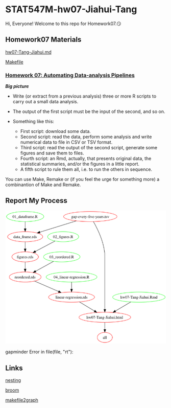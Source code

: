 
# STAT547M-hw07-Jiahui-Tang

Hi, Everyone! Welcome to this repo for Homework07.:smirk:

## Homework07 Materials

[hw07-Tang-Jiahui.md](https://github.com/Tangjiahui26/STAT545-hw-Tang-Jiahui/blob/master/hw07/hw07-Tang-Jiahui.md)

[Makefile](https://github.com/Tangjiahui26/STAT545-hw-Tang-Jiahui/blob/master/hw07/Makefile)

### [Homework 07: Automating Data-analysis Pipelines](https://stat545.com/hw07_automation.html)

***Big picture***

+ Write (or extract from a previous analysis) three or more R scripts to carry out a small data analysis.
+ The output of the first script must be the input of the second, and so on.
+ Something like this:

    - First script: download some data.
    - Second script: read the data, perform some analysis and write numerical data to file in CSV or TSV format.
    - Third script: read the output of the second script, generate some figures and save them to files.
    - Fourth script: an Rmd, actually, that presents original data, the statistical summaries, and/or the figures in a little report.
    - A fifth script to rule them all, i.e. to run the others in sequence.
    
You can use Make, Remake or (if you feel the urge for something more) a combinantion of Make and Remake.

## Report My Process

![Alt text](./out.png)





gapminder
Error in file(file, "rt"): 


## Links
[nesting](http://stat545.com/block024_group-nest-split-map.html)

[broom](https://www.rdocumentation.org/packages/broom/versions/0.4.2)

[makefile2graph](https://github.com/lindenb/makefile2graph)
